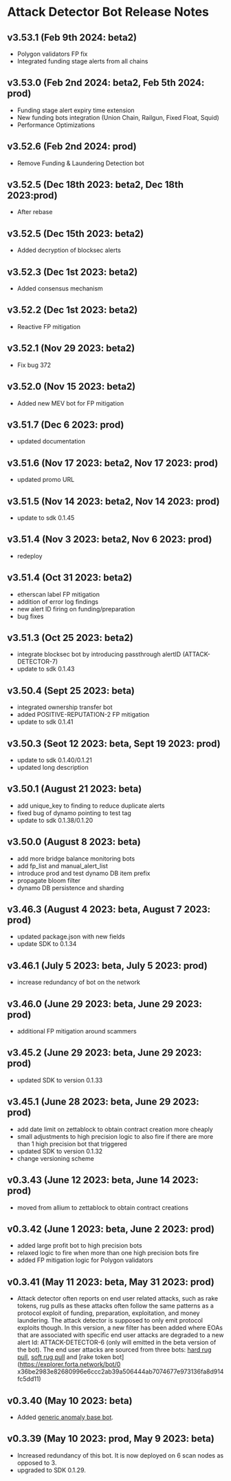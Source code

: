 # Attack Detector Bot Release Notes

## v3.53.1 (Feb 9th 2024: beta2)

- Polygon validators FP fix
- Integrated funding stage alerts from all chains

## v3.53.0 (Feb 2nd 2024: beta2, Feb 5th 2024: prod)

- Funding stage alert expiry time extension
- New funding bots integration (Union Chain, Railgun, Fixed Float, Squid)
- Performance Optimizations

## v3.52.6 (Feb 2nd 2024: prod)

- Remove Funding & Laundering Detection bot

## v3.52.5 (Dec 18th 2023: beta2, Dec 18th 2023:prod)

- After rebase

## v3.52.5 (Dec 15th 2023: beta2)

- Added decryption of blocksec alerts

## v3.52.3 (Dec 1st 2023: beta2)

- Added consensus mechanism

## v3.52.2 (Dec 1st 2023: beta2)

- Reactive FP mitigation

## v3.52.1 (Nov 29 2023: beta2)

- Fix bug 372

## v3.52.0 (Nov 15 2023: beta2)

- Added new MEV bot for FP mitigation

## v3.51.7 (Dec 6 2023: prod)

- updated documentation

## v3.51.6 (Nov 17 2023: beta2, Nov 17 2023: prod)

- updated promo URL

## v3.51.5 (Nov 14 2023: beta2, Nov 14 2023: prod)

- update to sdk 0.1.45

## v3.51.4 (Nov 3 2023: beta2, Nov 6 2023: prod)

- redeploy

## v3.51.4 (Oct 31 2023: beta2)

- etherscan label FP mitigation
- addition of error log findings
- new alert ID firing on funding/preparation
- bug fixes

## v3.51.3 (Oct 25 2023: beta2)

- integrate blocksec bot by introducing passthrough alertID (ATTACK-DETECTOR-7)
- update to sdk 0.1.43

## v3.50.4 (Sept 25 2023: beta)

- integrated ownership transfer bot
- added POSITIVE-REPUTATION-2 FP mitigation
- update to sdk 0.1.41

## v3.50.3 (Seot 12 2023: beta, Sept 19 2023: prod)

- update to sdk 0.1.40/0.1.21
- updated long description

## v3.50.1 (August 21 2023: beta)

- add unique_key to finding to reduce duplicate alerts
- fixed bug of dynamo pointing to test tag
- update to sdk 0.1.38/0.1.20

## v3.50.0 (August 8 2023: beta)

- add more bridge balance monitoring bots
- add fp_list and manual_alert_list
- introduce prod and test dynamo DB item prefix
- propagate bloom filter
- dynamo DB persistence and sharding

## v3.46.3 (August 4 2023: beta, August 7 2023: prod)

- updated package.json with new fields
- update SDK to 0.1.34

## v3.46.1 (July 5 2023: beta, July 5 2023: prod)

- increase redundancy of bot on the network

## v3.46.0 (June 29 2023: beta, June 29 2023: prod)

- additional FP mitigation around scammers

## v3.45.2 (June 29 2023: beta, June 29 2023: prod)

- updated SDK to version 0.1.33

## v3.45.1 (June 28 2023: beta, June 29 2023: prod)

- add date limit on zettablock to obtain contract creation more cheaply
- small adjustments to high precision logic to also fire if there are more than 1 high precision bot that triggered
- updated SDK to version 0.1.32
- change versioning scheme

## v0.3.43 (June 12 2023: beta, June 14 2023: prod)

- moved from allium to zettablock to obtain contract creations

## v0.3.42 (June 1 2023: beta, June 2 2023: prod)

- added large profit bot to high precision bots
- relaxed logic to fire when more than one high precision bots fire
- added FP mitigation logic for Polygon validators

## v0.3.41 (May 11 2023: beta, May 31 2023: prod)

- Attack detector often reports on end user related attacks, such as rake tokens, rug pulls as these attacks often follow the same patterns as a protocol exploit of funding, preparation, exploitation, and money laundering. The attack detector is supposed to only emit protocol exploits though. In this version, a new filter has been added where EOAs that are associated with specific end user attacks are degraded to a new alert Id: ATTACK-DETECTOR-6 (only will emitted in the beta version of the bot). The end user attacks are sourced from three bots: [hard rug pull](https://explorer.forta.network/bot/0xc608f1aff80657091ad14d974ea37607f6e7513fdb8afaa148b3bff5ba305c15), [soft rug pull](https://explorer.forta.network/bot/0x1a6da262bff20404ce35e8d4f63622dd9fbe852e5def4dc45820649428da9ea1) and [rake token bot](https://explorer.forta.network/bot/0 x36be2983e82680996e6ccc2ab39a506444ab7074677e973136fa8d914fc5dd11)

## v0.3.40 (May 10 2023: beta)

- Added [generic anomaly base bot](https://explorer.forta.network/bot/0x644b77e0d77d68d3841a55843dcdd61840ad3ca09f7e1ab2d2f5191c35f4a998).

## v0.3.39 (May 10 2023: prod, May 9 2023: beta)

- Increased redundancy of this bot. It is now deployed on 6 scan nodes as opposed to 3.
- upgraded to SDK 0.1.29.
